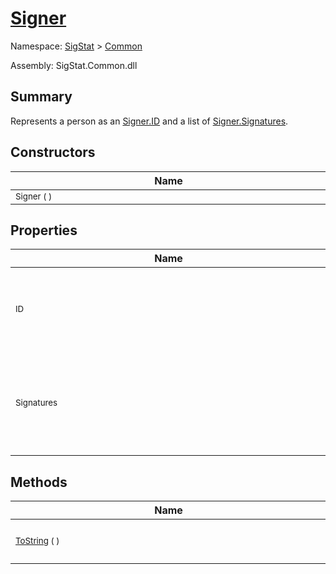 # [Signer](./Signer.md)

Namespace: [SigStat]() > [Common](./README.md)

Assembly: SigStat.Common.dll

## Summary
Represents a person as an [Signer.ID](https://github.com/hargitomi97/sigstat/blob/master/docs/md/SigStat/Common/Signer.md) and a list of [Signer.Signatures](https://github.com/hargitomi97/sigstat/blob/master/docs/md/SigStat/Common/Signer.md).

## Constructors

| Name | Summary | 
| --- | --- | 
| <div style="width:490px"><sub>Signer (  )</sub></div>| <sub></sub></div>| <br>


## Properties

| Name | Summary | 
| --- | --- | 
| <div style="width:490px"><sub>ID</sub></div>| <sub>An identifier for the Signer. Keep it unique to be useful for logs.</sub></div>| <br>
| <div style="width:490px"><sub>Signatures</sub></div>| <sub>List of signatures that belong to the signer.  (Their origin is not constrained to be genuine.)</sub></div>| <br>


## Methods

| Name | Summary | 
| --- | --- | 
| <div style="width:490px"><sub>[ToString](./Methods/Signer-100663452.md) (  )</sub></div>| <sub>Returns a string representation of a Signer</sub></div>| <br>


